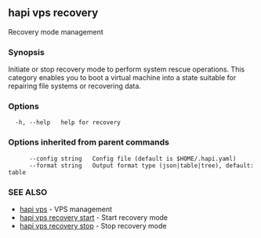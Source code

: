 ## hapi vps recovery

Recovery mode management

### Synopsis

Initiate or stop recovery mode to perform system rescue operations. This category enables you to boot a virtual machine into a state suitable for repairing file systems or recovering data.

### Options

```
  -h, --help   help for recovery
```

### Options inherited from parent commands

```
      --config string   Config file (default is $HOME/.hapi.yaml)
      --format string   Output format type (json|table|tree), default: table
```

### SEE ALSO

* [hapi vps](hapi_vps.md)	 - VPS management
* [hapi vps recovery start](hapi_vps_recovery_start.md)	 - Start recovery mode
* [hapi vps recovery stop](hapi_vps_recovery_stop.md)	 - Stop recovery mode

